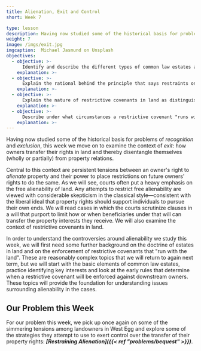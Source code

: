 ```yaml
---
title: Alienation, Exit and Control
short: Week 7

type: lesson
description: Having now studied some of the historical basis for problems of recognition and exclusion, this week we move on to examine the context of exit, i.e. how owners transfer their rights in land and thereby disentangle themselves (wholly or partially) from property relations.
weight: 7
image: /imgs/exit.jpg
imgcaption:  Michael Jasmund on Unsplash
objectives:
  - objective: >-
      Identify and describe the different types of common law estates and future interests in land and use these concepts and relevant legislation to interpret a clause in a will (testamentary bequest) or inter vivos grant. 
    explanation: >-
  - objective: >-
      Explain the rational behind the principle that says restraints on alienation are invalid and identify and apply exceptions to this principle. 
    explanation: >-
  - objective: >-
      Explain the nature of restrictive covenants in land as distinguished from contractual agreements.  
    explanation: >-
  - objective: >-
      Describe under what circumstances a restrictive covenant "runs with the land" and explain the implications of this result. 
    explanation: >-
---
```


Having now studied some of the historical basis for problems of *recognition* and *exclusion*, this week we move on to examine the context of *exit*: how owners transfer their rights in land and thereby disentangle themselves (wholly or partially) from property relations. 

Central to this context are persistent tensions between an owner's right to *alienate* property and their power to place restrictions on future owners' rights to do the same. As we will see, courts often put a heavy emphasis on the free alienability of land. Any attempts to restrict free alienability are viewed with considerable skepticism in the classical style—consistent with the liberal ideal that property rights should support individuals to pursue their own ends. We will read cases in which the courts scrutinize clauses in a will that purport to limit how or when beneficiaries under that will can transfer the property interests they receive. We will also examine the context of restrictive covenants in land. 

In order to understand the controversies around alienability we study this week, we will first need some further background on the doctrine of estates in land and on the enforcement of restrictive covenants that "run with the land". These are reasonably complex topics that we will return to again next term, but we will start with the basic elements of common law estates, practice identifying key interests and look at the early rules that determine when a restrictive covenant will be enforced against downstream owners. These topics will provide the foundation for understanding issues surrounding alienability in the cases. 

## Our Problem this Week

For our problem this week, we pick up once again on some of the simmering tensions among landowners in West Egg and explore some of the strategies they attempt to use to exert control over the transfer of their property rights: ***[Restraining Alienation]({{< ref "problems/bequest" >}})***.